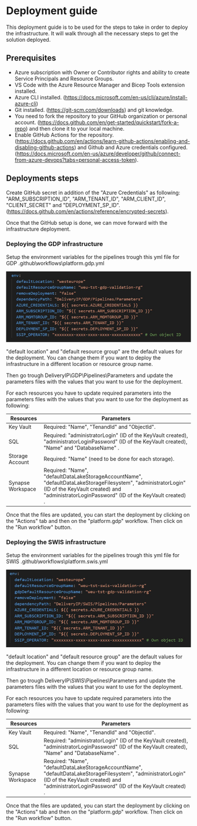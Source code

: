 # Deployment guide
This deployment guide is to be used for the steps to take in order to deploy the infrastructure. It will walk through all the necessary steps to get the solution deployed.

## Prerequisites
- Azure subscription with Owner or Contributor rights and ability to create Service Principals and Resource Groups.
- VS Code with the Azure Resource Manager and Bicep Tools extension installed.
- Azure CLI installed. (https://docs.microsoft.com/en-us/cli/azure/install-azure-cli)
- Git installed. (https://git-scm.com/downloads) and git knowledge.
- You need to fork the repository to your GitHub organization or personal account. (https://docs.github.com/en/get-started/quickstart/fork-a-repo) and then clone it to your local machine.
- Enable GitHub Actions for the repository. (https://docs.github.com/en/actions/learn-github-actions/enabling-and-disabling-github-actions) and Github and Azure credentials configured. (https://docs.microsoft.com/en-us/azure/developer/github/connect-from-azure-devops?tabs=personal-access-token).

## Deployments steps

Create GitHub secret in addition of the "Azure Credentials" as following:
"ARM_SUBSCRIPTION_ID", "ARM_TENANT_ID", "ARM_CLIENT_ID", "CLIENT_SECRET" and "DEPLOYMENT_SP_ID".
(https://docs.github.com/en/actions/reference/encrypted-secrets).

Once that the GitHub setup is done, we can move forward with the infrastructure deployment.

### Deploying the GDP infrastructure

Setup the environment variables for the pipelines trough this yml file for GDP .github\workflows\platform.gdp.yml

![Environment Variables for GDP](Screenshots/EnvironmentGDP.jpg)

"default location" and "default resource group" are the default values for the deployment. You can change them if you want to deploy the infrastructure in a different location or resource group name.

Then go trough DeliveryIP\GDP\Pipelines\Parameters and update the parameters files with the values that you want to use for the deployment.

For each resources you have to update required parameters into the parameters files with the values that you want to use for the deployment as following:

| Resources          | Parameters |
| -----------        | ----------- |
| Key Vault          | Required: "Name", "TenandId" and "ObjectId".   |
| SQL                | Required: "administratorLogin" (ID of the KeyVault created), "administratorLoginPassword" (ID of the KeyVault created), "Name" and "DatabaseName" .    |
| Storage Account    | Required: "Name" (need to be done for each storage).     |
| Synapse Workspace  | Required: "Name", "defaultDataLakeStorageAccountName", "defaultDataLakeStorageFilesystem", "administratorLogin" (ID of the KeyVault created) and "administratorLoginPassword" (ID of the KeyVault created) .        |


Once that the files are updated, you can start the deployment by clicking on the "Actions" tab and then on the "platform.gdp" workflow. Then click on the "Run workflow" button.

### Deploying the SWIS infrastructure

Setup the environment variables for the pipelines trough this yml file for SWIS .github\workflows\platform.swis.yml

![Environment Variables for SWIS](Screenshots/EnvironmentSWIS.jpg)


"default location" and "default resource group" are the default values for the deployment. You can change them if you want to deploy the infrastructure in a different location or resource group name.

Then go trough DeliveryIP\SWIS\Pipelines\Parameters and update the parameters files with the values that you want to use for the deployment.

For each resources you have to update required parameters into the parameters files with the values that you want to use for the deployment as following:

| Resources          | Parameters |
| -----------        | ----------- |
| Key Vault          | Required: "Name", "TenandId" and "ObjectId".   |
| SQL                | Required: "administratorLogin" (ID of the KeyVault created), "administratorLoginPassword" (ID of the KeyVault created), "Name" and "DatabaseName" .    |
| Synapse Workspace  | Required: "Name", "defaultDataLakeStorageAccountName", "defaultDataLakeStorageFilesystem", "administratorLogin" (ID of the KeyVault created) and "administratorLoginPassword" (ID of the KeyVault created) .        |


Once that the files are updated, you can start the deployment by clicking on the "Actions" tab and then on the "platform.gdp" workflow. Then click on the "Run workflow" button.
